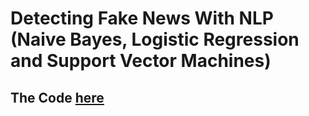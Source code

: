 # Detecting Fake News With NLP (Naive Bayes, Logistic Regression and Support Vector Machines)
## The Code <a href= "https://github.com/javogranda/Detecting-Fake-News-with-NLP/blob/master/final_version.ipynb">here</a>
